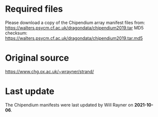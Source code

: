 # Required files
Please download a copy of the Chipendium array manifest files from:
https://walters.psycm.cf.ac.uk/dragondata/chipendium2019.tar
MD5 checksum: https://walters.psycm.cf.ac.uk/dragondata/chipendium2019.tar.md5

# Original source
https://www.chg.ox.ac.uk/~wrayner/strand/

# Last update
The Chipendium manifests were last updated by Will Rayner on **2021-10-06**.


